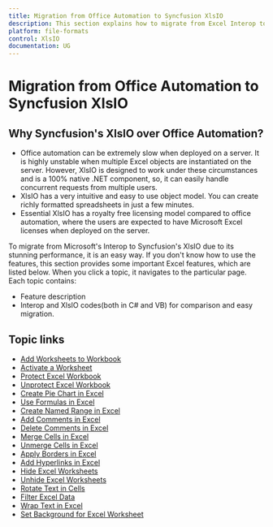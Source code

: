 ```yaml
---
title: Migration from Office Automation to Syncfusion XlsIO
description: This section explains how to migrate from Excel Interop to Syncfusion's XlsIO.
platform: file-formats
control: XlsIO
documentation: UG
---
```


# Migration from Office Automation to Syncfusion XlsIO

## Why Syncfusion's XlsIO over Office Automation?

* Office automation can be extremely slow when deployed on a server. It is highly unstable when multiple Excel objects are instantiated on the server. However, XlsIO is designed to work under these circumstances and is a 100% native .NET component, so, it can easily handle concurrent requests from multiple users.
* XlsIO has a very intuitive and easy to use object model. You can create richly formatted spreadsheets in just a few minutes.
* Essential XlsIO has a royalty free licensing model compared to office automation, where the users are expected to have Microsoft Excel licenses when deployed on the server.

To migrate from Microsoft's Interop to Syncfusion's XlsIO due to its stunning performance, it is an easy way. If you don't know how to use the features, this section provides some important Excel features, which are listed below. When you click a topic, it navigates to the particular page. Each topic contains:

* Feature description
* Interop and XlsIO codes(both in C# and VB) for comparison and easy migration.

## Topic links

* [Add Worksheets to Workbook](https://help.syncfusion.com/file-formats/xlsio/migration-from-office-automation-to-syncfusion-xlsio/add-worksheets-to-workbook)
* [Activate a Worksheet](https://help.syncfusion.com/file-formats/xlsio/migration-from-office-automation-to-syncfusion-xlsio/activate-a-worksheet)
* [Protect Excel Workbook](https://help.syncfusion.com/file-formats/xlsio/migration-from-office-automation-to-syncfusion-xlsio/protect-excel-workbook)
* [Unprotect Excel Workbook](https://help.syncfusion.com/file-formats/xlsio/migration-from-office-automation-to-syncfusion-xlsio/unprotect-excel-workbook)
* [Create Pie Chart in Excel](https://help.syncfusion.com/file-formats/xlsio/migration-from-office-automation-to-syncfusion-xlsio/create-pie-chart-in-excel)
* [Use Formulas in Excel](https://help.syncfusion.com/file-formats/xlsio/migration-from-office-automation-to-syncfusion-xlsio/use-formulas-in-excel)
* [Create Named Range in Excel](https://help.syncfusion.com/file-formats/xlsio/migration-from-office-automation-to-syncfusion-xlsio/create-named-range-in-excel)
* [Add Comments in Excel](https://help.syncfusion.com/file-formats/xlsio/migration-from-office-automation-to-syncfusion-xlsio/add-comments-in-excel)
* [Delete Comments in Excel](https://help.syncfusion.com/file-formats/xlsio/migration-from-office-automation-to-syncfusion-xlsio/delete-comments-in-excel)
* [Merge Cells in Excel](https://help.syncfusion.com/file-formats/xlsio/migration-from-office-automation-to-syncfusion-xlsio/merge-cells-in-excel)
* [Unmerge Cells in Excel](https://help.syncfusion.com/file-formats/xlsio/migration-from-office-automation-to-syncfusion-xlsio/unmerge-cells-in-excel)
* [Apply Borders in Excel](https://help.syncfusion.com/file-formats/xlsio/migration-from-office-automation-to-syncfusion-xlsio/apply-borders-in-excel)
* [Add Hyperlinks in Excel](https://help.syncfusion.com/file-formats/xlsio/migration-from-office-automation-to-syncfusion-xlsio/add-hyperlinks-in-excel)
* [Hide Excel Worksheets](https://help.syncfusion.com/file-formats/xlsio/migration-from-office-automation-to-syncfusion-xlsio/hide-excel-worksheets)
* [Unhide Excel Worksheets](https://help.syncfusion.com/file-formats/xlsio/migration-from-office-automation-to-syncfusion-xlsio/unhide-excel-worksheets)
* [Rotate Text in Cells](https://help.syncfusion.com/file-formats/xlsio/migration-from-office-automation-to-syncfusion-xlsio/rotate-text-in-cells)
* [Filter Excel Data](https://help.syncfusion.com/file-formats/xlsio/migration-from-office-automation-to-syncfusion-xlsio/filter-excel-data)
* [Wrap Text in Excel](https://help.syncfusion.com/file-formats/xlsio/migration-from-office-automation-to-syncfusion-xlsio/wrap-text-in-excel)
* [Set Background for Excel Worksheet](https://help.syncfusion.com/file-formats/xlsio/migration-from-office-automation-to-syncfusion-xlsio/set-background-for-excel-worksheet)